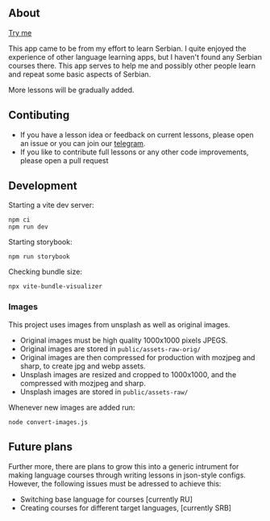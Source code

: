 ## About

[Try me](https://hamstercoder.github.io/pikalang/)

This app came to be from my effort to learn Serbian. I quite enjoyed the experience of other language learning apps, but I haven't found any Serbian courses there. This app serves to help me and possibly other people learn and repeat some basic aspects of Serbian.

More lessons will be gradually added.

## Contibuting

-   If you have a lesson idea or feedback on current lessons, please open an issue or you can join our [telegram](https://t.me/+dnIZ_udnkhtiZjEy).
-   If you like to contribute full lessons or any other code improvements, please open a pull request

## Development

Starting a vite dev server:

```
npm ci
npm run dev
```

Starting storybook:

```
npm run storybook
```

Checking bundle size:

```
npx vite-bundle-visualizer
```

### Images

This project uses images from unsplash as well as original images.

-   Original images must be high quality 1000x1000 pixels JPEGS.
-   Original images are stored in `public/assets-raw-orig/`
-   Original images are then compressed for production with mozjpeg and sharp, to create jpg and webp assets.
-   Unsplash images are resized and cropped to 1000x1000, and the compressed with mozjpeg and sharp.
-   Unsplash images are stored in `public/assets-raw/`

Whenever new images are added run:

```
node convert-images.js
```

## Future plans

Further more, there are plans to grow this into a generic intrument for making language courses through writing lessons in json-style configs. However, the following issues must be adressed to achieve this:

-   Switching base language for courses [currently RU]
-   Creating courses for different target languages, [currently SRB]
